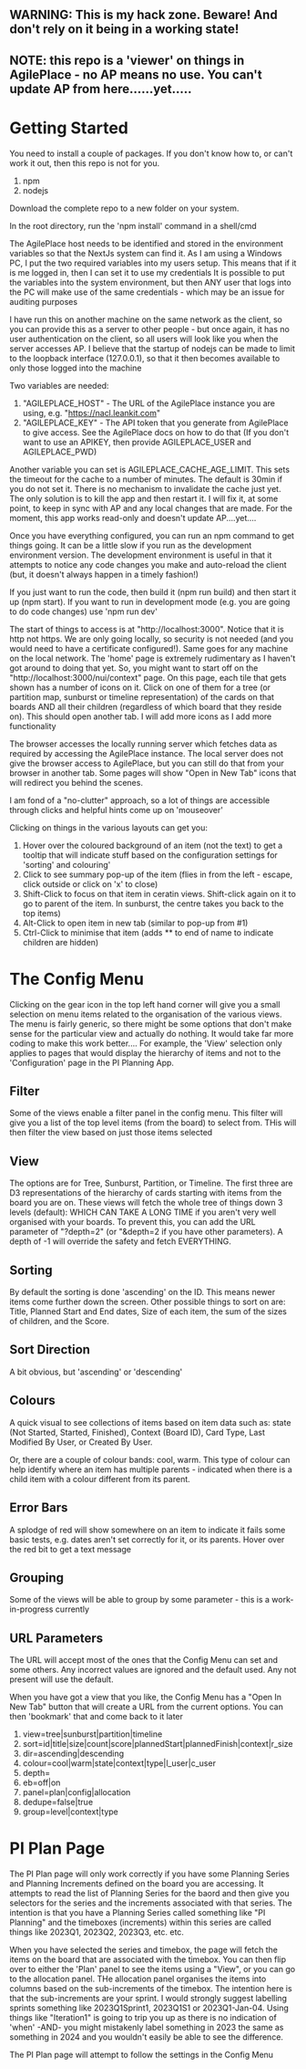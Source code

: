 ## WARNING: This is my hack zone. Beware! And don't rely on it being in a working state!
## NOTE: this repo is a 'viewer' on things in AgilePlace - no AP means no use. You can't update AP from here......yet.....

# Getting Started

You need to install a couple  of packages. If you don't know how to, or can't work it out, then this repo is not for you.

1. npm
2. nodejs

Download the complete repo to a new folder on your system.

In the root directory, run the 'npm install' command in a shell/cmd

The AgilePlace host needs to be identified and stored in the environment variables so that the NextJs system can find it.
As I am using a Windows PC, I put the two required variables into my users setup. This means that if it is me logged in, then I can set it to use my credentials
It is possible to put the variables into the system environment, but then ANY user that logs into the PC will make use of the same credentials - which may be an issue for auditing purposes

I have run this on another machine on the same network as the client, so you can provide this as a server to other people - but once again, it has no user authentication on the client, so all users will look like you when the server accesses AP. I believe that the startup of nodejs can be made to limit to the loopback interface (127.0.0.1), so that it then becomes available to only those logged into the machine

Two variables are needed:
1. "AGILEPLACE_HOST" - The URL of the AgilePlace instance you are using, e.g. "https://nacl.leankit.com"
2. "AGILEPLACE_KEY" - The API token that you generate from AgilePlace to give access. See the AgilePlace docs on how to do that
(If you don't want to use an APIKEY, then provide AGILEPLACE_USER and AGILEPLACE_PWD)

Another variable you can set is AGILEPLACE_CACHE_AGE_LIMIT. This sets the timeout for the cache to a number of minutes. The default is 30min if you do not set it. There is no mechanism to invalidate the cache just yet. The only solution is to kill the app and then restart it. I will fix it, at some point, to keep in sync with AP and any local changes that are made. For the moment, this app works read-only and doesn't update AP....yet....

Once you have everything configured, you can run an npm command to get things going. It can be a little slow if you run as the development environment version. The development environment is useful in that it attempts to notice any code changes you make and auto-reload the client (but, it doesn't always happen in a timely fashion!)

If you just want to run the code, then build it (npm run build) and then start it up (npm start). If you want to run in development mode (e.g. you are going to do code changes) use 'npm run dev'

The start of things to access is at "http://localhost:3000". Notice that it is http not https. We are only going locally, so security is not needed (and you would need to have a certificate configured!). Same goes for any machine on the local network. The 'home' page is extremely rudimentary as I haven't got around to doing that yet. So, you might want to start off on the "http://localhost:3000/nui/context" page. On this page, each tile that gets shown has a number of icons on it. Click on one of them for a tree (or partition map, sunburst or timeline representation) of the cards on that boards AND all their children (regardless of which board that they reside on). This should open another tab. I will add more icons as I add more functionality

The browser accesses the locally running server which fetches data as required by accessing the AgilePlace instance. The local server does not give the browser access to AgilePlace, but you can still do that from your browser in another tab. Some pages will show "Open in New Tab" icons that will redirect you behind the scenes.

I am fond of a "no-clutter" approach, so a lot of things are accessible through clicks and helpful hints come up on 'mouseover'

Clicking on things in the various layouts can get you:
1. Hover over the coloured background of an item (not the text) to get a tooltip that will indicate stuff based on the configuration settings for 'sorting' and colouring'
2. Click to see summary pop-up of the item (flies in from the left - escape, click outside or click on 'x' to close)
3. Shift-Click to focus on that item in ceratin views. Shift-click again on it to go to parent of the item. In sunburst, the centre takes you back to the top items)
4. Alt-Click to open item in new tab (similar to pop-up from #1)
5. Ctrl-Click to minimise that item (adds ** to end of name to indicate children are hidden)

# The Config Menu

Clicking on the gear icon in the top left hand corner will give you a small selection on menu items related to the organisation of the various views. The menu is fairly generic, so there might be some options that don't make sense for the particular view and actually do nothing. It would take far more coding to make this work better.... For example, the 'View' selection only applies to pages that would display the hierarchy of items and not to the 'Configuration' page in the PI Planning App.

## Filter
Some of the views enable a filter panel in the config menu. This filter will give you a list of the top level items (from the board) to select from. THis will then filter the view based on just those items selected

## View
The options are for Tree, Sunburst, Partition, or Timeline. The first three are D3 representations of the hierarchy of cards starting with items from the board you are on. These views will fetch the whole tree of things down 3 levels (default): WHICH CAN TAKE A LONG TIME if you aren't very well organised with your boards. To prevent this, you can add the URL parameter of "?depth=2" (or "&depth=2 if you have other parameters). A depth of -1 will override the safety and fetch EVERYTHING.

## Sorting
By default the sorting is done 'ascending' on the ID. This means newer items come further down the screen. Other possible things to sort on are: Title, Planned Start and End dates, Size of each item, the sum of the sizes of children, and the Score.

## Sort Direction
A bit obvious, but 'ascending' or 'descending'

## Colours
A quick visual to see collections of items based on item data such as: state (Not Started, Started, Finished), Context (Board ID), Card Type, Last Modified By User, or Created By User. 

Or, there are a couple of colour bands: cool, warm. This type of colour can help identify where an item has multiple parents - indicated when there is a child item with a colour different from its parent.

## Error Bars
A splodge of red will show somewhere on an item to indicate it fails some basic tests, e.g. dates aren't set correctly for it, or its parents. Hover over the red bit to get a text message

## Grouping
Some of the views will be able to group by some parameter - this is a work-in-progress currently

## URL Parameters

The URL will accept most of the ones that the Config Menu can set and some others. Any incorrect values are ignored and the default used. Any not present will use the default. 

When you have got a view that you like, the Config Menu has a "Open In New Tab" button that will create a URL from the current options. You can then 'bookmark' that and come back to it later

1. view=tree|sunburst|partition|timeline
2. sort=id|title|size|count|score|plannedStart|plannedFinish|context|r_size
3. dir=ascending|descending
4. colour=cool|warm|state|context|type|l_user|c_user
5. depth=<num>
6. eb=off|on
7. panel=plan|config|allocation
8. dedupe=false|true
9. group=level|context|type

# PI Plan Page

The PI Plan page will only work correctly  if you have some Planning Series and Planning Increments defined on the board you are accessing. It attempts to read the list of Planning Series for the baord and then give you selectors for the series and the increments associated with that series. The intention is that you have a Planning Series called something like "PI Planning" and the timeboxes (increments) within this series are called things like 2023Q1, 2023Q2, 2023Q3, etc. etc.

When you have selected the series and timebox, the page will fetch the items on the board that are associated with the timebox. You can then flip over to either the 'Plan' panel to see the items using a "View", or you can go to the allocation panel. THe allocation panel organises the items into columns based on the sub-increments of the timebox. The intention here is that the sub-increments are your sprint. I would strongly suggest labelling sprints something like 2023Q1Sprint1, 2023Q1S1 or 2023Q1-Jan-04. Using things like "Iteration1" is going to trip you up as there is no indication of 'when' -AND- you might mistakenly label something in 2023 the same as something in 2024 and you wouldn't easily be able to see the difference.

The PI Plan page will attempt to follow the settings in the Config Menu


